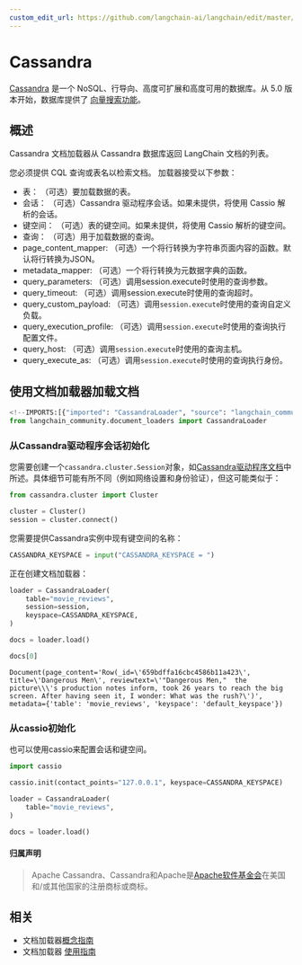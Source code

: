 ```yaml
---
custom_edit_url: https://github.com/langchain-ai/langchain/edit/master/docs/docs/integrations/document_loaders/cassandra.ipynb
---
```

# Cassandra

[Cassandra](https://cassandra.apache.org/) 是一个 NoSQL、行导向、高度可扩展和高度可用的数据库。从 5.0 版本开始，数据库提供了 [向量搜索功能](https://cassandra.apache.org/doc/trunk/cassandra/vector-search/overview.html)。

## 概述

Cassandra 文档加载器从 Cassandra 数据库返回 LangChain 文档的列表。

您必须提供 CQL 查询或表名以检索文档。
加载器接受以下参数：

* 表： （可选）要加载数据的表。
* 会话： （可选）Cassandra 驱动程序会话。如果未提供，将使用 Cassio 解析的会话。
* 键空间： （可选）表的键空间。如果未提供，将使用 Cassio 解析的键空间。
* 查询： （可选）用于加载数据的查询。
* page_content_mapper: （可选）一个将行转换为字符串页面内容的函数。默认将行转换为JSON。
* metadata_mapper: （可选）一个将行转换为元数据字典的函数。
* query_parameters: （可选）调用session.execute时使用的查询参数。
* query_timeout: （可选）调用session.execute时使用的查询超时。
* query_custom_payload: （可选）调用`session.execute`时使用的查询自定义负载。
* query_execution_profile: （可选）调用`session.execute`时使用的查询执行配置文件。
* query_host: （可选）调用`session.execute`时使用的查询主机。
* query_execute_as: （可选）调用`session.execute`时使用的查询执行身份。

## 使用文档加载器加载文档


```python
<!--IMPORTS:[{"imported": "CassandraLoader", "source": "langchain_community.document_loaders", "docs": "https://python.langchain.com/api_reference/community/document_loaders/langchain_community.document_loaders.cassandra.CassandraLoader.html", "title": "Cassandra"}]-->
from langchain_community.document_loaders import CassandraLoader
```

### 从Cassandra驱动程序会话初始化

您需要创建一个`cassandra.cluster.Session`对象，如[Cassandra驱动程序文档](https://docs.datastax.com/en/developer/python-driver/latest/api/cassandra/cluster/#module-cassandra.cluster)中所述。具体细节可能有所不同（例如网络设置和身份验证），但这可能类似于：


```python
from cassandra.cluster import Cluster

cluster = Cluster()
session = cluster.connect()
```

您需要提供Cassandra实例中现有键空间的名称：


```python
CASSANDRA_KEYSPACE = input("CASSANDRA_KEYSPACE = ")
```

正在创建文档加载器：


```python
loader = CassandraLoader(
    table="movie_reviews",
    session=session,
    keyspace=CASSANDRA_KEYSPACE,
)
```


```python
docs = loader.load()
```


```python
docs[0]
```



```output
Document(page_content='Row(_id=\'659bdffa16cbc4586b11a423\', title=\'Dangerous Men\', reviewtext=\'"Dangerous Men,"  the picture\\\'s production notes inform, took 26 years to reach the big screen. After having seen it, I wonder: What was the rush?\')', metadata={'table': 'movie_reviews', 'keyspace': 'default_keyspace'})
```


### 从cassio初始化

也可以使用cassio来配置会话和键空间。


```python
import cassio

cassio.init(contact_points="127.0.0.1", keyspace=CASSANDRA_KEYSPACE)

loader = CassandraLoader(
    table="movie_reviews",
)

docs = loader.load()
```

#### 归属声明

> Apache Cassandra、Cassandra和Apache是[Apache软件基金会](http://www.apache.org/)在美国和/或其他国家的注册商标或商标。


## 相关

- 文档加载器[概念指南](/docs/concepts/#document-loaders)
- 文档加载器 [使用指南](/docs/how_to/#document-loaders)
